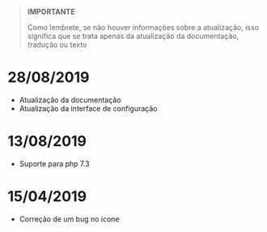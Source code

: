>**IMPORTANTE**
>
>Como lembrete, se não houver informações sobre a atualização, isso significa que se trata apenas da atualização da documentação, tradução ou texto

# 28/08/2019

- Atualização da documentação
- Atualização da interface de configuração

# 13/08/2019

- Suporte para php 7.3

# 15/04/2019

- Correção de um bug no ícone
